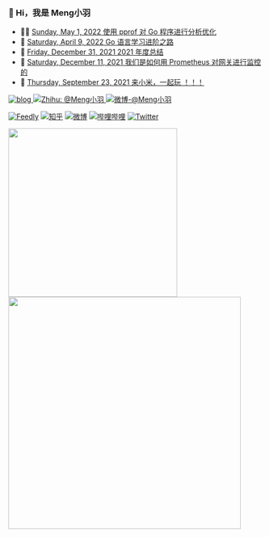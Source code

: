 ### 🤠 Hi，我是 Meng小羽

<!-- BLOG-POST-LIST:START -->
- 👨‍🏫 [Sunday, May 1, 2022 使用 pprof 对 Go 程序进行分析优化](https://www.debuginn.cn/7444.html)
- 🦄 [Saturday, April 9, 2022 Go 语言学习进阶之路](https://www.debuginn.cn/7402.html)
- 💃 [Friday, December 31, 2021 2021 年度总结](https://www.debuginn.cn/7284.html)
- 🤔 [Saturday, December 11, 2021 我们是如何用 Prometheus 对网关进行监控的](https://www.debuginn.cn/7288.html)
- 🌋 [Thursday, September 23, 2021 来小米，一起玩 ！！！](https://www.debuginn.cn/7207.html)<!-- BLOG-POST-LIST:END -->

<p>
    <a href="https://www.debuginn.cn" target="_blank" rel="noopener">
        <img src="https://img.shields.io/badge/-https://debuginn.cn-0e83cd?style=for-the-badge&logo=Blogger&logoColor=fff" alt="blog">
    </a>
    <a href="https://www.zhihu.com/people/debuginn" target="_blank" rel="noopener">
        <img src="https://img.shields.io/badge/dynamic/json?label=%E7%9F%A5%E4%B9%8E%E5%85%B3%E6%B3%A8&amp;query=%24.data.totalSubs&amp;&amp;url=https%3A%2F%2Fapi.spencerwoo.com%2Fsubstats%2F%3Fsource%3Dzhihu%26queryKey%3Ddebuginn&amp;style=for-the-badge&amp;labelColor=%230767C8&amp;color=%23343A40&amp;logo=zhihu&amp;longCache=true" alt="Zhihu: @Meng小羽">
    </a>
    <a href="https://weibo.com/debuginn" target="_blank" rel="noopener">
        <img src="https://img.shields.io/badge/dynamic/json?label=%E5%BE%AE%E5%8D%9A%E5%85%B3%E6%B3%A8&amp;query=%24.data.totalSubs&amp;&amp;url=https%3A%2F%2Fapi.spencerwoo.com%2Fsubstats%2F%3Fsource%3Dweibo%26queryKey%3D7096209693&amp;style=for-the-badge&amp;labelColor=e71f19&amp;color=040000&amp;logo=sina-weibo&amp;longCache=true" alt="微博-@Meng小羽">
    </a>
</p>

[![Feedly](https://img.shields.io/badge/dynamic/json?url=https%3A%2F%2Fapi.swo.moe%2Fstats%2Ffeedly%2Fhttps%253A%252F%252Fwww.debuginn.cn%252Ffeed&query=count&color=282c34&label=Feedly&labelColor=2bb24c&logo=feedly&logoColor=ffffff&suffix=+subs&cacheSeconds=3600)](https://www.debuginn.cn)
[![知乎](https://img.shields.io/badge/dynamic/json?url=https%3A%2F%2Fapi.swo.moe%2Fstats%2Fzhihu%2Fdebuginn&query=count&color=282c34&label=%E7%9F%A5%E4%B9%8E&labelColor=0084ff&logo=zhihu&logoColor=ffffff&suffix=+%E5%85%B3%E6%B3%A8&cacheSeconds=3600)](https://www.zhihu.com/people/debuginn)
[![微博](https://img.shields.io/badge/dynamic/json?url=https%3A%2F%2Fapi.swo.moe%2Fstats%2Fweibo%2F7096209693&query=count&color=040000&label=%E5%BE%AE%E5%8D%9A&labelColor=e71f19&logo=sina-weibo&suffix=+%E5%85%B3%E6%B3%A8&cacheSeconds=3600)](https://weibo.com/7096209693)
[![哔哩哔哩](https://img.shields.io/badge/dynamic/json?url=https%3A%2F%2Fapi.swo.moe%2Fstats%2Fbilibili%2F238989334&query=count&color=282c34&label=%E5%93%94%E5%93%A9%E5%93%94%E5%93%A9&labelColor=FE7398&logo=data%3Aimage%2Fpng%3Bbase64%2CiVBORw0KGgoAAAANSUhEUgAAAGAAAABgCAYAAADimHc4AAAD7ElEQVR4nO2dW9WrMBCFK6ESkFAJSKiESqgEHCABCZWAhEpAAhL2ecik5dDc%2FpXLBDLfWnlqy0xmJ5BMQnq5CIIgCIIgCIIgCIIgCEIBAHQAemYfrgCunD6wAKAHsEKxALgx+bCQD8%2FS9tmgVqeDr1lLigDgZvDhXso+K9TyTBQRwRJ8AHjntl0Flh5QRAQK%2FmKxPeayWx2OXpBNBKiHvi34b7T2MC4pAvW6twR%2FRwkRKPizBN8CgEcuESj4Lwm+BwBjahEk+H8EwJRKhOaCDzW8e1JLfkUUH1NgmR3XmHffHR1l+72BSs8d7w8U+JDAnZERQMcV+CtUi7dNqFqibB4J7vtrq7xKCuAasbTMXCL4T+5aVk6+2xHUrWdhruAR6HIJcOeu2UHI8zyAe2ytWfEdWz9PVvQ8YAmIQ5dDAB9LFsMVAv8oMO2zAGrC5WNIarRiAuKR9jYEd9pY08aa6uUzIHGRdkgKd8pY0yc1WjEBAqypDYoAG0QAZkQAZkQAZkQAZk4vANQenjsSzS3I%2FwcSbXU5jQBUkRtdf4Rar90v8kSv3+I3ffCCSpk8I%2Fw+lgDkdI%2Fv2rEp2CaiWm1AsDQLlDAD+dlFXLMeAaCSeLZdaSFE5VUQNot38cKuEeBgAsSuG0flVZBmEanbXfNQAsS0fgBYIn2fIu3%2FBBMHEyBmDXlFfA8IzeHb+Ems4WAChKykrVA9ZfsQTL57jXzRg4A5wC%2FA8N4ADiZAZwm2XjW75Qh2KOTfA0p4kygPw28OJcCVgn3nDnYo2EwEYRgGH0qAMyICMCMCMCMCMCMCMCMCMCMCfP3qwHDOQ4AAUekTk8FaBRihJnZdYbvtCGC7LvmkM63GjVDINPFrQgCq5ETXfmMzI90FXzPvfqt7x4rEu%2FZaEcCUxFvgz2zO+BUn6UkoaEEAsptiMSX5e8FoRYCN7cVgb4Vq7U%2FH50Pq4JNP7Qiw8UFnJwcK+tXy+Wj6PLEvPgHSHv5UgwA1IQIwwyFAyLJin9RoxYgAzAQIkPwNmf26busC+OIx5TDqo5nDT+F%2FSS%2F9CYzwb+No49zNy2evkYv0LywGGAXUvp6eSneycqOic0w20k7CNgKE7jJunSGLACTCxF27ylmQc98T5MQUH49swd+I0HPXslLKnT0N+wnkrTKi9JZL%2FL9i1SorMmdeQ4TQQ7OFMxIMzGD45w8nUL1im7efENZLJpgPSw0pfz0cdt4U3230Td%2FTvx2R6d2FrHhEWLkq5PELOMsRPHCPnAZGv1xJteL7jbJiaW3sB2nDvPC%2FosSYvjRQz4cJ6n7KO3rYQL7M+L6nVtfDVRAEQRAEQRAEQRAEIZ5%2FSAXmdfXaoQsAAAAASUVORK5CYII%3D&suffix=+%E5%85%B3%E6%B3%A8&cacheSeconds=3600)](https://space.bilibili.com/238989334)
[![Twitter](https://img.shields.io/badge/dynamic/json?url=https%3A%2F%2Fapi.swo.moe%2Fstats%2Ftwitter%2Fidebuginn&query=count&color=1da1f2&label=Twitter&labelColor=282c34&logo=twitter&suffix=+follows&cacheSeconds=3600)](https://twitter.com/idebuginn)

<p>
    <a href="#">
  <img
  width="334"
  src="https://github-readme-stats.vercel.app/api/top-langs/?username=debuginn&hide=handlebars&langs_count=8&layout=compact&exclude_repo=blog,vuepress-theme-vdoing,hexo,hexo-theme-next,images&bg_color=30,e96443,904e95&title_color=fff&text_color=fff"
  />
        </a><a href="#">
  <img
  width="460"
  src="https://github-readme-stats.vercel.app/api?username=debuginn&show_icons=true&&theme=radical&layout=compact"
  />
    </a>
</p>
